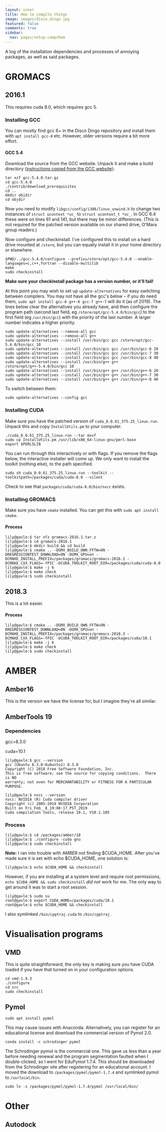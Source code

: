 ```yaml
---
layout: inner
title: How to compile things
image: images/disco_dingo.jpg
featured: false
comments: true
sidebar:
  nav: pages/setup-compchem
---
```



A log of the installation dependencies and processes of annoying packages, as well as said packages.

# GROMACS

## 2016.1
This requires cuda 8.0, which requires gcc 5.

### Installing GCC
You can mostly find gcc 6+ in the Disco Dingo repository and install them with `apt install gcc-8` etc. However, older versions require a bit more effort.

#### GCC 5.4
Download the source from the GCC website. Unpack it and make a build directory ([instructions copied from the GCC website](https://gcc.gnu.org/wiki/InstallingGCC)):

```console
tar xzf gcc-5.4.0.tar.gz
cd gcc-5.4.0
./contrib/download_prerequisites
cd ..
mkdir objdir
cd objdir
```
Now you need to modify `libgcc/config/i386/linux_unwind.h` to change two instances of `struct ucontext *uc_` to `struct ucontext_t *uc_`. In GCC 6.4 these were on lines 61 and 141, but there may be minor differences. (This is not required for the patched version available on our shared drive, O'Mara group readers.)

Now configure and checkinstall. I've configured this to install on a hard drive mounted at `/store`, but you can equally install it in your home directory or elsewhere.
```console
$PWD/../gcc-5.4.0/configure --prefix=/store/opt/gcc-5.4.0 --enable-languages=c,c++,fortran --disable-multilib
make
sudo checkinstall
```
**Make sure your checkinstall package has a version number, or it'll fail!**

At this point you may wish to set up `update-alternatives` for easy switching between compilers. You may not have all the gcc's below – if you do need them, `sudo apt install gcc-6 g++-6 gcc-7 g++-7` will do it (as of 2019). The lines below clear the alternatives you already have, and then configure the program path (second last field, eg `/store/opt/gcc-5.4.0/bin/gcc`) to the first field (eg `/usr/bin/gcc`) with the priority of the last number. A larger number indicates a higher priority. 
```console
sudo update-alternatives --remove-all gcc
sudo update-alternatives --remove-all g++
sudo update-alternatives --install /usr/bin/gcc gcc /store/opt/gcc-5.4.0/bin/gcc 10
sudo update-alternatives --install /usr/bin/gcc gcc /usr/bin/gcc-6 20
sudo update-alternatives --install /usr/bin/gcc gcc /usr/bin/gcc-7 30
sudo update-alternatives --install /usr/bin/gcc gcc /usr/bin/gcc-8 40
sudo update-alternatives --install /usr/bin/g++ g++ /store/opt/g++-5.4.0/bin/gcc 10
sudo update-alternatives --install /usr/bin/g++ g++ /usr/bin/g++-6 20
sudo update-alternatives --install /usr/bin/g++ g++ /usr/bin/g++-7 30
sudo update-alternatives --install /usr/bin/g++ g++ /usr/bin/g++-8 40
```

To switch between them:
```console
sudo update-alternatives --config gcc
```

### Installing CUDA
Make sure you have the patched version of `cuda_8.0.61_375.25_linux.run`. Unpack this and copy `InstallUtils.pm` to your computer.
```console
./cuda_8.0.61_375.25_linux.run --tar mxvf
sudo cp InstallUtils.pm /usr/lib/x86_64-linux-gnu/perl-base
export $PERL5LIB
```
You can run through this interactively or with flags. If you remove the flags below, the interactive installer will come up. We only want to install the toolkit (nothing else), to the path specified. 
```console
sudo sh cuda_8.0.61_375.25_linux.run --toolkit --toolkitpath=/packages/cuda/cuda-8.0 --silent
```
Check to see that `packages/cuda/cuda-8.0/bin/nvcc` exists.

### Installing GROMACS
Make sure you have `cmake` installed. You can get this with `sudo apt install cmake`. 
#### Process
```console
lily@gavle:$ tar xfz gromacs-2016.1.tar.z
lily@gavle:$ cd gromacs-2016.1
lily@gavle:$ mkdir build && cd build
lily@gavle:$ cmake .. -DGMX_BUILD_OWN_FFTW=ON -DREGRESSIONTEST_DOWNLOAD=ON -DGMX_GPU=on -DCMAKE_INSTALL_PREFIX=/packages/gromacs/gromacs-2016.1 -DCMAKE_CXX_FLAGS=-fPIC -DCUDA_TOOLKIT_ROOT_DIR=/packages/cuda/cuda-8.0
lily@gavle:$ make -j 6
lily@gavle:$ make check
lily@gavle:$ sudo checkinstall
```

## 2018.3
This is a lot easier.

#### Process
```console
lily@gavle:$ cmake .. -DGMX_BUILD_OWN_FFTW=ON -DREGRESSIONTEST_DOWNLOAD=ON -DGMX_GPU=on -DCMAKE_INSTALL_PREFIX=/packages/gromacs/gromacs-2018.3 -DCMAKE_CXX_FLAGS=-fPIC -DCUDA_TOOLKIT_ROOT_DIR=/packages/cuda/10.1
lily@gavle:$ make -j 6
lily@gavle:$ make check
lily@gavle:$ sudo checkinstall
```

<a name="amber"/>

# AMBER

## Amber16
This is the version we have the license for, but I imagine they're all similar.

## AmberTools 19
### Dependencies

gcc=8.3.0

cuda=10.1

```console
lily@gavle:$ gcc --version
gcc (Ubuntu 8.3.0-6ubuntu1) 8.3.0
Copyright (C) 2018 Free Software Foundation, Inc.
This is free software; see the source for copying conditions.  There is NO
warranty; not even for MERCHANTABILITY or FITNESS FOR A PARTICULAR PURPOSE.

lily@gavle:$ nvcc --version
nvcc: NVIDIA (R) Cuda compiler driver
Copyright (c) 2005-2019 NVIDIA Corporation
Built on Fri_Feb__8_19:08:17_PST_2019
Cuda compilation tools, release 10.1, V10.1.105
```

### Process
```console
lily@gavle:$ cd /packages/amber/18
lily@gavle:$ ./configure -cuda gnu
lily@gavle:$ sudo checkinstall
```

**Note:** I ran into trouble with AMBER not finding $CUDA_HOME. After you've made sure it is set with echo $CUDA_HOME, one solution is:

```console
lily@gavle:$ echo $CUDA_HOME && checkinstall
```

However, if you are installing at a system level and require root permissions, `echo $CUDA_HOME && sudo checkinstall` *did not* work for me. The only way to get around it was to start a root session.

```console
lily@gavle:$ sudo su
root@gavle:$ export CUDA_HOME=/packages/cuda/10.1
root@gavle:$ echo $CUDA_HOME && checkinstall
```

I also symlinked `/bin/cpptraj.cuda` to `/bin/cpptraj` .

# Visualisation programs
## VMD
This is quite straightforward; the only key is making sure you have CUDA loaded if you have that turned on in your configuration options.

```console
cd vmd-1.9.3
./configure
cd src
sudo checkinstall
```
## Pymol
```console
sudo apt install pymol
```
This may cause issues with Anaconda. Alternatively, you can register for an educational license and download the commercial version of Pymol 2.0.

```console
conda install -c schrodinger pymol
```
The Schrodinger pymol is the commercial one. This gave us less than a year before needing renewal and the program segmentation faulted when I double-clicked, so I went for EduPymol 1.7.4. This should be downloaded from the Schrodinger site after registering for an educational account. I moved the download to `/packages/pymol/pymol-1.7.4` and symlinked pymol to `/usrlocal/bin`.
```console
sudo ln -s /packages/pymol/pymol-1.7.4/pymol /usr/local/bin/
```

# Other
## Autodock